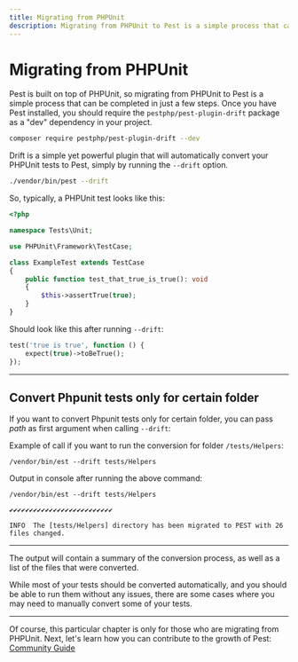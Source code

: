 ```yaml
---
title: Migrating from PHPUnit
description: Migrating from PHPUnit to Pest is a simple process that can be completed in just a few steps.
---
```


# Migrating from PHPUnit

Pest is built on top of PHPUnit, so migrating from PHPUnit to Pest is a simple process that can be completed in just a few steps. Once you have Pest installed, you should require the `pestphp/pest-plugin-drift` package as a "dev" dependency in your project.

```bash
composer require pestphp/pest-plugin-drift --dev
```

Drift is a simple yet powerful plugin that will automatically convert your PHPUnit tests to Pest, simply by running the `--drift` option.

```bash
./vendor/bin/pest --drift
```

So, typically, a PHPUnit test looks like this:

```php
<?php

namespace Tests\Unit;

use PHPUnit\Framework\TestCase;

class ExampleTest extends TestCase
{
    public function test_that_true_is_true(): void
    {
        $this->assertTrue(true);
    }
}
```

Should look like this after running `--drift`:

```php
test('true is true', function () {
    expect(true)->toBeTrue();
});
```

---
## Convert Phpunit tests only for certain folder

If you want to convert Phpunit tests only for certain folder, you can pass _path_ as first argument when calling `--drift`:

Example of call if you want to run the conversion for folder `/tests/Helpers`: 
```console 
/vendor/bin/est --drift tests/Helpers
```

Output in console after running the above command:
```console
/vendor/bin/est --drift tests/Helpers

✔✔✔✔✔✔✔✔✔✔✔✔✔✔✔✔✔✔✔✔✔✔✔✔✔✔

INFO  The [tests/Helpers] directory has been migrated to PEST with 26 files changed.
```

---

The output will contain a summary of the conversion process, as well as a list of the files that were converted.

While most of your tests should be converted automatically, and you should be able to run them without any issues, there are some cases where you may need to manually convert some of your tests.

---

Of course, this particular chapter is only for those who are migrating from PHPUnit. Next, let's learn how you can contribute to the growth of Pest: [Community Guide](/docs/community-guide)
